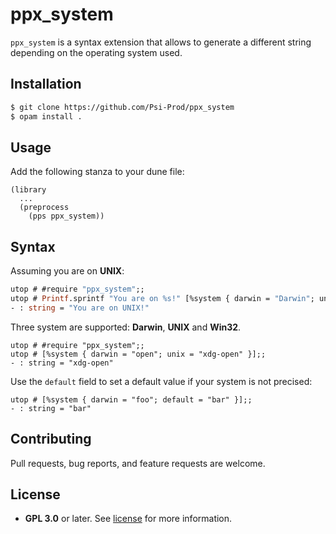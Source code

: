 # ppx_system

`ppx_system` is a syntax extension that allows to generate a different string depending on the operating system used.

## Installation

```bash
$ git clone https://github.com/Psi-Prod/ppx_system
$ opam install .
```

## Usage

Add the following stanza to your dune file:
```
(library
  ...
  (preprocess
    (pps ppx_system))
```

## Syntax

Assuming you are on **UNIX**:
```ocaml
utop # #require "ppx_system";;
utop # Printf.sprintf "You are on %s!" [%system { darwin = "Darwin"; unix = "UNIX"; win32 = "Win32" }];;
- : string = "You are on UNIX!"
```

Three system are supported: **Darwin**, **UNIX** and **Win32**.

```
utop # #require "ppx_system";;
utop # [%system { darwin = "open"; unix = "xdg-open" }];;
- : string = "xdg-open"
```

Use the `default` field to set a default value if your system is not precised:
```
utop # [%system { darwin = "foo"; default = "bar" }];;
- : string = "bar"
```

## Contributing

Pull requests, bug reports, and feature requests are welcome.

## License

- **GPL 3.0** or later. See [license](LICENSE) for more information.
